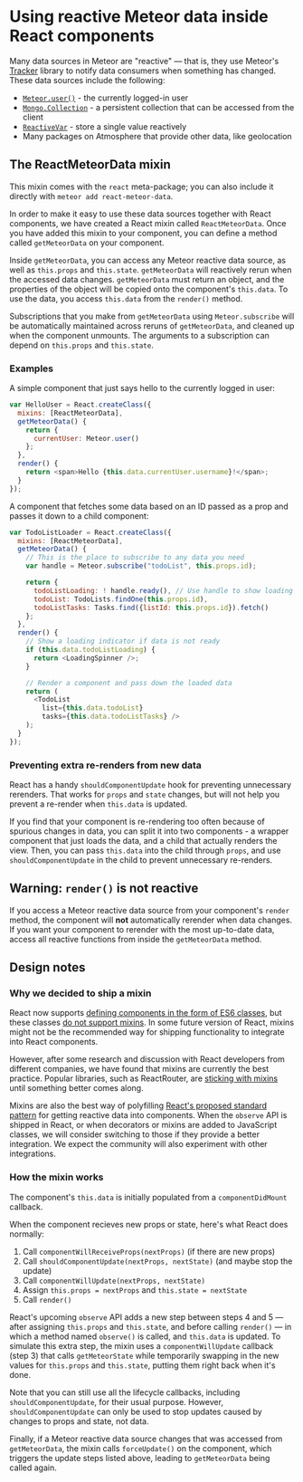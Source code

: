 <h1>Using reactive Meteor data inside React components</h1>

Many data sources in Meteor are "reactive" &mdash; that is, they use Meteor's [Tracker](https://www.meteor.com/tracker) library to notify data consumers when something has changed. These data sources include the following:

- [`Meteor.user()`](http://docs.meteor.com/#/full/meteor_user) - the currently logged-in user
- [`Mongo.Collection`](http://docs.meteor.com/#/full/collections) - a persistent collection that can be accessed from the client
- [`ReactiveVar`](http://docs.meteor.com/#/full/reactivevar_pkg) - store a single value reactively
- Many packages on Atmosphere that provide other data, like geolocation

## The ReactMeteorData mixin

This mixin comes with the `react` meta-package; you can also include it directly with `meteor add react-meteor-data`.

In order to make it easy to use these data sources together with React components, we have created a React mixin called `ReactMeteorData`. Once you have added this mixin to your component, you can define a method called `getMeteorData` on your component.

Inside `getMeteorData`, you can access any Meteor reactive data source, as well as `this.props` and `this.state`. `getMeteorData` will reactively rerun when the accessed data changes. `getMeteorData` must return an object, and the properties of the object will be copied onto the component's `this.data`.  To use the data, you access `this.data` from the `render()` method.

Subscriptions that you make from `getMeteorData` using `Meteor.subscribe` will be automatically maintained across reruns of `getMeteorData`, and cleaned up when the component unmounts.  The arguments to a subscription can depend on `this.props` and `this.state`.

### Examples

A simple component that just says hello to the currently logged in user:

```js
var HelloUser = React.createClass({
  mixins: [ReactMeteorData],
  getMeteorData() {
    return {
      currentUser: Meteor.user()
    };
  },
  render() {
    return <span>Hello {this.data.currentUser.username}!</span>;
  }
});
```

A component that fetches some data based on an ID passed as a prop and passes it down to a child component:

```js
var TodoListLoader = React.createClass({
  mixins: [ReactMeteorData],
  getMeteorData() {
    // This is the place to subscribe to any data you need
    var handle = Meteor.subscribe("todoList", this.props.id);

    return {
      todoListLoading: ! handle.ready(), // Use handle to show loading state
      todoList: TodoLists.findOne(this.props.id),
      todoListTasks: Tasks.find({listId: this.props.id}).fetch()
    };
  },
  render() {
    // Show a loading indicator if data is not ready
    if (this.data.todoListLoading) {
      return <LoadingSpinner />;
    }

    // Render a component and pass down the loaded data
    return (
      <TodoList
        list={this.data.todoList}
        tasks={this.data.todoListTasks} />
    );
  }
});
```

### Preventing extra re-renders from new data

React has a handy `shouldComponentUpdate` hook for preventing unnecessary rerenders. That works for `props` and `state` changes, but will not help you prevent a re-render when `this.data` is updated.

If you find that your component is re-rendering too often because of spurious changes in data, you can split it into two components - a wrapper component that just loads the data, and a child that actually renders the view. Then, you can pass `this.data` into the child through `props`, and use `shouldComponentUpdate` in the child to prevent unnecessary re-renders.

## Warning: `render()` is not reactive

If you access a Meteor reactive data source from your component's `render` method, the component will **not** automatically rerender when data changes. If you want your component to rerender with the most up-to-date data, access all reactive functions from inside the `getMeteorData` method.

## Design notes

### Why we decided to ship a mixin

React now supports [defining components in the form of ES6 classes](https://facebook.github.io/react/docs/reusable-components.html#es6-classes), but these classes [do not support mixins](https://facebook.github.io/react/docs/reusable-components.html#no-mixins). In some future version of React, mixins might not be the recommended way for shipping functionality to integrate into React components.

However, after some research and discussion with React developers from different companies, we have found that mixins are currently the best practice. Popular libraries, such as ReactRouter, are [sticking with mixins](https://github.com/rackt/react-router/blob/master/UPGRADE_GUIDE.md#0132---0133) until something better comes along.

Mixins are also the best way of polyfilling [React's proposed standard pattern](https://github.com/facebook/react/issues/3398) for getting reactive data into components. When the `observe` API is shipped in React, or when decorators or mixins are added to JavaScript classes, we will consider switching to those if they provide a better integration.  We expect the community will also experiment with other integrations.

### How the mixin works

The component's `this.data` is initially populated from a `componentDidMount` callback.

When the component recieves new props or state, here's what React does normally:

1. Call `componentWillReceiveProps(nextProps)` (if there are new props)
2. Call `shouldComponentUpdate(nextProps, nextState)` (and maybe stop the update)
3. Call `componentWillUpdate(nextProps, nextState)`
4. Assign `this.props = nextProps` and `this.state = nextState`
5. Call `render()`

React's upcoming `observe` API adds a new step between steps 4 and 5 &mdash; after assigning `this.props` and `this.state`, and before calling `render()` &mdash; in which a method named `observe()` is called, and `this.data` is updated.  To simulate this extra step, the mixin uses a `componentWillUpdate` callback (step 3) that calls `getMeteorState` while temporarily swapping in the new values for `this.props` and `this.state`, putting them right back when it's done.

Note that you can still use all the lifecycle callbacks, including `shouldComponentUpdate`, for their usual purpose.  However, `shouldComponentUpdate` can only be used to stop updates caused by changes to props and state, not data.

Finally, if a Meteor reactive data source changes that was accessed from `getMeteorData`, the mixin calls `forceUpdate()` on the component, which triggers the update steps listed above, leading to `getMeteorData` being called again.
